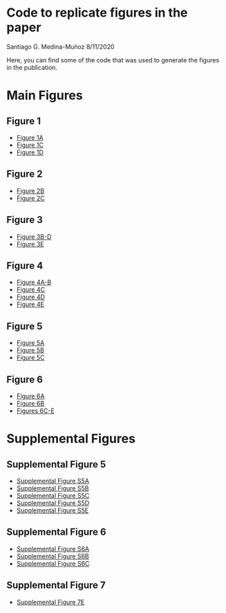 Code to replicate figures in the paper
================
Santiago G. Medina-Muñoz
8/11/2020

Here, you can find some of the code that was used to generate the
figures in the publication.

# Main Figures

## Figure 1

  - [Figure
    1A](paper-analysis/191005-EvaluateModelLearningCurve/06-plots.R)
  - [Figure
    1C](paper-analysis/191210-1nucOutOfFrameRepoterGopalData/01-plot.R)
  - [Figure 1D](paper-analysis/191107-PredictReporterPairs/plot.R)

## Figure 2

  - [Figure
    2B](paper-analysis/191010-PredictStabilityInMZT/03_predictions_mzt.R)
  - [Figure
    2C](results/19-07-15-OptimalityStrongestPredictorOfMrnaStability/plot_results.R)

## Figure 3

  - [Figure
    3B-D](paper-analysis/191010-PredictStabilityInMZT/04_residualAnalusisMir430.R)
  - [Figure
    3E](paper-analysis/191012-Fig02SylamerAnalysis/04_plotM5cAndM6Amotifs.R)

## Figure 4

  - [Figure 4A-B](results/19-08-19-OverlapFinal/02-mzt_overlap.R)
  - [Figure 4C](results/19-08-19-OverlapFinal/04-mouse_overlap.R)
  - [Figure
    4D](results/19-08-19-OverlapFinal/03-overlap-mammalianMicroRNAs.R)
  - [Figure
    4E](results/19-08-19-OverlapFinal/05-plotMajoExperimentalResults.R)

## Figure 5

  - [Figure
    5A](paper-analysis/200305-MDIZER_mir430_OPtimality/analysis-DICER-boostrap.R)
  - [Figure
    5B](paper-analysis/200513-InteractionOptimalityMir430/02-interaction_fish.R)
  - [Figure
    5C](paper-analysis/200608-InteractionOptimalityMirArielome/200724-Analysis/02-InteractionBoostrap.R)

## Figure 6

  - [Figure
    6A](results/19-08-28-Fig04EvoAnalysis/03-plot_optimality_levels_in_miR430_targets.R)
  - [Figure
    6B](results/19-08-28-Fig04EvoAnalysis/04-model_of_mir430_enrichment.R)
  - [Figures
    6C-E](results/19-08-28-Fig04EvoAnalysis/conservation-analysis-ortologs.R)

# Supplemental Figures

## Supplemental Figure 5

  - [Supplemental Figure
    S5A](paper-analysis/191010-PredictStabilityInMZT/06-PlotPaper.R)
  - [Supplemental Figure
    S5B](paper-analysis/191012-Fig02SylamerAnalysis/05_elements_supplemental.R)
  - [Supplemental Figure
    S5C](paper-analysis/191012-Fig02SylamerAnalysis/05_elements_supplemental.R)
  - [Supplemental Figure
    S5D](paper-analysis/200702-SylamerAddTimePoints/scripts/03-make-plot.R)
  - [Supplemental Figure
    S5E](paper-analysis/200705-SylamerInCodingStopcodonAnd3utr/04-m6a-sites.R)

## Supplemental Figure 6

  - [Supplemental Figure
    S6A](paper-analysis/200701-AddTimePoints/03-MirOptimalityAdditive.R)
  - [Supplemental Figure
    S6B](results/19-08-19-OverlapFinal/02-mzt-mir430-MA-genes.R)
  - [Supplemental Figure
    S6C](results/19-08-19-OverlapFinal/05-plotMajoExperimentalResults.R)

## Supplemental Figure 7

  - [Supplemental Figure
    7E](paper-analysis/200608-InteractionOptimalityMirArielome/200724-Analysis/01-optimality.R)
